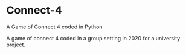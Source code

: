 # Connect-4
A Game of Connect 4 coded in Python

A game of connect 4 coded in a group setting in 2020 for a university project.

